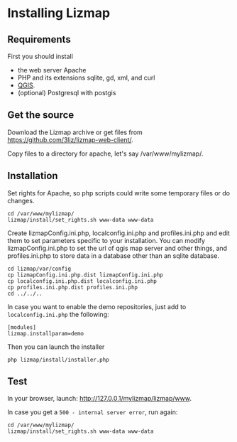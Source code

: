 Installing Lizmap
=================


Requirements
------------

First you should install

- the web server Apache
- PHP and its extensions sqlite, gd, xml, and curl
- [QGIS](http://hub.qgis.org/wiki/quantum-gis/QGIS_Server_Tutorial).
- (optional) Postgresql with postgis

Get the source
--------------

Download the Lizmap archive or get files from https://github.com/3liz/lizmap-web-client/.

Copy files to a directory for apache, let's say  /var/www/mylizmap/.


Installation
------------

Set rights for Apache, so php scripts could write some temporary files or do changes.

```
cd /var/www/mylizmap/
lizmap/install/set_rights.sh www-data www-data
```

Create lizmapConfig.ini.php, localconfig.ini.php and profiles.ini.php and edit them
to set parameters specific to your installation. You can modify lizmapConfig.ini.php
to set the url of qgis map server and other things, and profiles.ini.php to store
data in a database other than an sqlite database.

```
cd lizmap/var/config
cp lizmapConfig.ini.php.dist lizmapConfig.ini.php
cp localconfig.ini.php.dist localconfig.ini.php
cp profiles.ini.php.dist profiles.ini.php
cd ../../..
```
In case you want to enable the demo repositories, just add to ``localconfig.ini.php`` the following:

```
[modules]
lizmap.installparam=demo
```

Then you can launch the installer

```
php lizmap/install/installer.php
```

Test
----

In your browser, launch: http://127.0.0.1/mylizmap/lizmap/www.

In case you get a ``500 - internal server error``, run again:

```
cd /var/www/mylizmap/
lizmap/install/set_rights.sh www-data www-data
```
